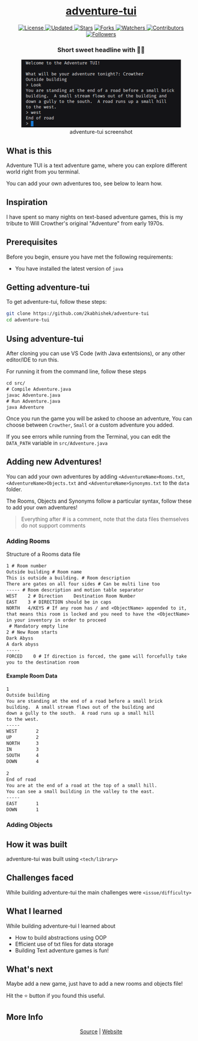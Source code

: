 <div align = "center">

<h1><a href="https://2kabhishek.github.io/adventure-tui">adventure-tui</a></h1>

<a href="https://github.com/2KAbhishek/adventure-tui/blob/main/LICENSE">
<img alt="License" src="https://img.shields.io/github/license/2kabhishek/adventure-tui?style=plastic&color=white&label=License"> </a>

<a href="https://github.com/2KAbhishek/adventure-tui/pulse">
<img alt="Updated" src="https://img.shields.io/github/last-commit/2kabhishek/adventure-tui?style=plastic&color=e30724&label=Updated"> </a>

<a href="https://github.com/2KAbhishek/adventure-tui/stargazers">
<img alt="Stars" src="https://img.shields.io/github/stars/2kabhishek/adventure-tui?style=plastic&color=00d451&label=Stars"></a>

<a href="https://github.com/2KAbhishek/adventure-tui/network/members">
<img alt="Forks" src="https://img.shields.io/github/forks/2kabhishek/adventure-tui?style=plastic&color=1688f0&label=Forks"> </a>

<a href="https://github.com/2KAbhishek/adventure-tui/watchers">
<img alt="Watchers" src="https://img.shields.io/github/watchers/2kabhishek/adventure-tui?style=plastic&color=ff5500&label=Watchers"> </a>

<a href="https://github.com/2KAbhishek/adventure-tui/graphs/contributors">
<img alt="Contributors" src="https://img.shields.io/github/contributors/2kabhishek/adventure-tui?style=plastic&color=f0f&label=Contributors"> </a>

<a href="https://github.com/2KAbhishek?tab=followers">
<img alt="Followers" src="https://img.shields.io/github/followers/2kabhishek?color=222&style=plastic&label=Followers"> </a>

<h3>Short sweet headline with 🎇🎉</h3>

<figure>
  <img src= "images/screenshot.png" alt="adventure-tui Demo">
  <br/>
  <figcaption>adventure-tui screenshot</figcaption>
</figure>

</div>

## What is this

Adventure TUI is a text adventure game, where you can explore different world right from you terminal.

You can add your own adventures too, see below to learn how.

## Inspiration

I have spent so many nights on text-based adventure games, this is my tribute to Will Crowther's original "Adventure" from early 1970s.

## Prerequisites

Before you begin, ensure you have met the following requirements:

- You have installed the latest version of `java`

## Getting adventure-tui

To get adventure-tui, follow these steps:

```bash
git clone https://github.com/2kabhishek/adventure-tui
cd adventure-tui
```

## Using adventure-tui

After cloning you can use VS Code (with Java extentsions), or any other editor/IDE to run this.

For running it from the command line, follow these steps

```
cd src/
# Compile Adventure.java
javac Adventure.java
# Run Adventure.java
java Adventure
```

Once you run the game you will be asked to choose an adventure, You can choose between `Crowther`, `Small` or a custom adventure you added.

If you see errors while running from the Terminal, you can edit the `DATA_PATH` variable in `src/Adventure.java`

## Adding new Adventures!

You can add your own adventures by adding `<AdventureName>Rooms.txt`, `<AdventureName>Objects.txt` and `<AdventureName>Synonyms.txt` to the `data` folder.

The Rooms, Objects and Synonyms follow a particular syntax, follow these to add your own adventures!

> Everything after # is a comment, note that the data files themselves do not support comments

### Adding Rooms

Structure of a Rooms data file

```
1 # Room number
Outside building # Room name
This is outside a building. # Room description
There are gates on all four sides # Can be multi line too
----- # Room description and motion table separator
WEST    2 # Direction    Destination Room Number
EAST    3 # DIRECTION should be in caps
NORTH   4/KEYS # If any room has / and <ObjectName> appended to it, that means this room is locked and you need to have the <ObjectName> in your inventory in order to proceed
 # Mandatory empty line
2 # New Room starts
Dark Abyss
A dark abyss
-----
FORCED    0 # If direction is forced, the game will forcefully take you to the destination room
```

#### Example Room Data
```
1
Outside building
You are standing at the end of a road before a small brick
building.  A small stream flows out of the building and
down a gully to the south.  A road runs up a small hill
to the west.
-----
WEST       2
UP         2
NORTH      3
IN         3
SOUTH      4
DOWN       4

2
End of road
You are at the end of a road at the top of a small hill.
You can see a small building in the valley to the east.
-----
EAST       1
DOWN       1
```

### Adding Objects

## How it was built

adventure-tui was built using `<tech/library>`

## Challenges faced

While building adventure-tui the main challenges were `<issue/difficulty>`

## What I learned

While building adventure-tui I learned about

- How to build abstractions using OOP
- Efficient use of txt files for data storage
- Building Text adventure games is fun!

## What's next

Maybe add a new game, just have to add a new rooms and objects file!

Hit the ⭐ button if you found this useful.

## More Info

<div align="center">

<a href="https://github.com/2KAbhishek/adventure-tui">Source</a> | <a href="https://2kabhishek.github.io/adventure-tui">Website</a>

</div>
